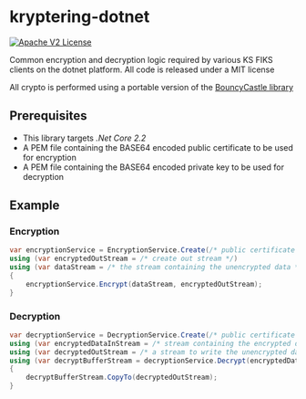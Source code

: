 # kryptering-dotnet
[![Apache V2 License](https://img.shields.io/badge/license-MIT-blue.svg)](https://github.com/ks-no/kryptering-dotnet/blob/master/LICENSE)

Common encryption and decryption logic required by various KS FIKS clients on the dotnet platform. All code is released under a MIT license 

All crypto is performed using a portable version of the [BouncyCastle library](https://www.bouncycastle.org/csharp/) 

## Prerequisites
* This library targets _.Net Core 2.2_
* A PEM file containing the BASE64 encoded public certificate to be used for encryption
* A PEM file containing the BASE64 encoded private key to be used for decryption

## Example 
### Encryption
```c#
var encryptionService = EncryptionService.Create(/* public certificate */, /* private key */);
using (var encryptedOutStream = /* create out stream */)
using (var dataStream = /* the stream containing the unencrypted data */) 
{
    encryptionService.Encrypt(dataStream, encryptedOutStream);
}
```

### Decryption
```c#
var decryptionService = DecryptionService.Create(/* public certificate */, /* private key */);
using (var encryptedDataInStream = /* stream containing the encrypted data */)
using (var decryptedOutStream = /* a stream to write the unencrypted data to */)
using (var decryptBufferStream = decryptionService.Decrypt(encryptedDataInStream))
{
    decryptBufferStream.CopyTo(decryptedOutStream);
}
```